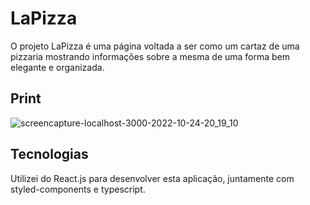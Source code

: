 # LaPizza

O projeto LaPizza é uma página voltada a ser como um cartaz de uma pizzaria mostrando informações sobre a mesma de uma forma bem elegante e organizada.

## Print

![screencapture-localhost-3000-2022-10-24-20_19_10](https://user-images.githubusercontent.com/86028187/197648111-8dea2f7d-e04c-4fd7-80bf-8df8f94fec5c.png)

## Tecnologias

Utilizei do React.js para desenvolver esta aplicação, juntamente com styled-components e typescript.

